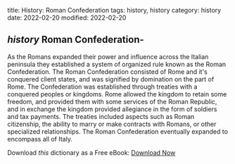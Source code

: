 title: History: Roman Confederation
tags: history, history
category: history
date: 2022-02-20
modified: 2022-02-20

## _history_  Roman Confederation-
As the Romans expanded their power and
influence across the Italian peninsula they established a system of
organized rule known as the Roman Confederation.  The Roman
Confederation consisted of Rome and it's conquered client states, and
was signified by domination on the part of Rome.  The Confederation
was established through treaties with a conquered peoples or
kingdoms.  Rome allowed the kingdom to retain some freedom, and
provided them with some services of the Roman Republic, and in
exchange the kingdom provided allegiance in the form of soldiers and
tax payments.  The treaties included aspects such as Roman
citizenship, the ability to marry or make contracts with Romans, or
other specialized relationships.  The Roman Confederation eventually
expanded to encompass all of Italy.


Download *this* dictionary as a Free eBook: [Download Now]({static}static/CairnsHistoryDictionary.pdf)

